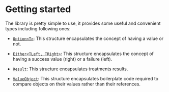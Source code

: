# Getting started

The library is pretty simple to use, it provides some useful and convenient types including following ones:

- [`Option<T>`](tutorials/option.md): This structure encapsulates the concept of having a value or not.

- [`Either<TLeft, TRight>`](tutorials/either.md): This structure encapsulates the concept of having a success value (right) or a failure (left).

- [`Result`](tutorials/results.md): This structure encapsulates treatments results.

- [`ValueObject`](tutorials/value-object.md): This structure encapsulates boilerplate code required to compare objects on their values rather than their references.